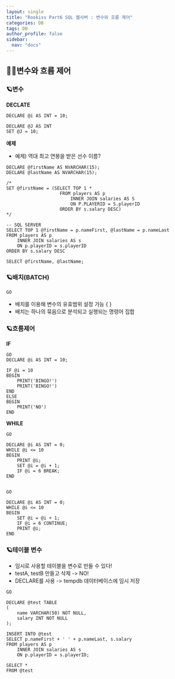 ```yaml
---
layout: single
title: "Rookiss Part6 SQL 웹서버 : 변수와 흐름 제어"
categories: DB
tags: DB
author_profile: false
sidebar:
  nav: "docs"
---
```


## 🙇‍♀️변수와 흐름 제어

### 🪐변수

**DECLATE**

```
DECLARE @i AS INT = 10;

DECLARE @J AS INT
SET @J = 10;
```

**예제**

* 예제) 역대 최고 연봉을 받은 선수 이름?
```
DECLARE @firstName AS NVARCHAR(15);
DECLARE @lastName AS NVARCHAR(15);

/*
SET @firstName = (SELECT TOP 1 *
					FROM players AS p
						INNER JOIN salaries AS S
						ON P.PLAYERID = S.playerID
					ORDER BY s.salary DESC)
*/

-- SQL SERVER
SELECT TOP 1 @firstName = p.nameFirst, @lastName = p.nameLast
FROM players AS p
	INNER JOIN salaries AS s
	ON p.playerID = s.playerID
ORDER BY s.salary DESC

SELECT @firstName, @lastName;
```

### 🪐배치(BATCH)

`GO`

* 배치를 이용해 변수의 유효범위 설정 가능 { }
* 배치는 하나의 묶음으로 분석되고 실행되는 명령어 집합

### 🪐흐름제어

**IF**
```
GO
DECLARE @i AS INT = 10;

IF @i = 10
BEGIN
	PRINT('BINGO!')
	PRINT('BINGO!')
END
ELSE
BEGIN
	PRINT('NO')
END
```

**WHILE**

```
GO

DECLARE @i AS INT = 0;
WHILE @i <= 10
BEGIN
	PRINT @i;
	SET @i = @i + 1;
	IF @i = 6 BREAK;
END


GO

DECLARE @i AS INT = 0;
WHILE @i <= 10
BEGIN
	SET @i = @i + 1;
	IF @i = 6 CONTINUE;
	PRINT @i;
END
```

### 🪐테이블 변수

* 임시로 사용할 테이블을 변수로 만들 수 있다!
* testA, testB 만들고 삭제 -> NO!
* DECLARE를 사용 -> tempdb 데이터베이스에 임시 저장

```
GO

DECLARE @test TABLE
(
	name VARCHAR(50) NOT NULL,
	salary INT NOT NULL
);

INSERT INTO @test
SELECT p.nameFirst + ' ' + p.nameLast, s.salary
FROM players AS p
	INNER JOIN salaries AS s
	ON p.playerID = s.playerID;

SELECT *
FROM @test
```
